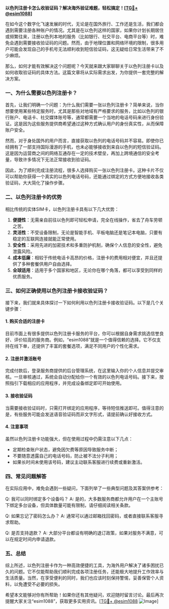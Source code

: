 **以色列注册卡怎么收验证码？解决海外验证难题，轻松搞定！[[TG💪+ @esim1088](https://t.me/s/esim1088)]**

在如今这个数字化飞速发展的时代，无论是在国外旅行、工作还是生活，我们都会遇到需要注册各种账户的情况。尤其是在以色列这样的国家，如果你计划长期居住或频繁往来，注册以色列本地的服务（比如银行、社交平台、电商平台等）时，难免会遇到需要接收验证码的问题。然而，由于地理位置和网络环境的限制，很多用户可能会发现自己的手机号无法顺利收到短信验证码，这无疑给日常生活带来了不少麻烦。

那么，如何才能有效解决这个问题呢？今天就来跟大家聊聊关于以色列注册卡以及如何收取验证码的具体方法。这篇文章将从实际需求出发，为你提供一套完整的解决方案。

### 一、为什么需要以色列注册卡？

首先，让我们明确一个问题：为什么我们需要一张以色列注册卡？简单来说，当你想要使用某些特定服务时，尤其是那些对地域有严格要求的服务，比如以色列的银行账户、电话卡、社交媒体账号等，通常都需要一个当地的电话号码来进行身份验证。这是因为这些服务提供商希望通过这种方式确认用户的身份真实性，从而保障账户安全。

然而，对于身处国外的用户而言，直接获取以色列的电话号码并不容易。即使你已经拥有了一部支持国际漫游的手机，也未必能够接收到来自以色列的短信验证码。这是因为运营商之间的网络互通存在一定的技术壁垒，再加上跨境通信的安全考量，导致许多情况下无法正常接收到验证码。

因此，为了顺利完成注册流程，很多人选择购买一张以色列注册卡。这种卡片不仅可以帮助你获得一个真实的以色列电话号码，还能通过绑定的方式方便地接收各类验证码，大大简化了操作步骤。

### 二、以色列注册卡的优势

相比传统的实体SIM卡，以色列注册卡具有以下几大优势：

1. **便捷性**：无需亲自前往以色列即可轻松申请，完全在线操作，省去了舟车劳顿之苦。
2. **灵活性**：不受设备限制，无论是智能手机、平板电脑还是笔记本电脑，只要有稳定的互联网连接就能正常使用。
3. **安全性**：采用先进的加密技术和多重防护机制，确保个人信息的安全性，避免泄露风险。
4. **成本低廉**：相较于传统电话卡高昂的价格，注册卡的费用相对便宜，并且还提供了多种套餐供用户自由选择。
5. **全球适用**：适用于多个国家和地区，无论你在哪个角落，都可以享受到同样的优质服务。

### 三、如何正确使用以色列注册卡接收验证码？

接下来，我们就来具体探讨一下如何利用以色列注册卡接收验证码。以下是几个关键步骤：

#### 1. 购买合适的注册卡

目前市面上有很多提供以色列注册卡服务的平台，你可以根据自身需求挑选信誉良好、评价较高的服务商。例如，“esim1088”就是一个值得信赖的选择。它不仅支持在线下单，还提供了丰富的套餐选项，满足不同用户的个性化需求。

#### 2. 注册并激活账号

完成付款后，登录服务商提供的后台管理系统，在这里输入你的个人信息并提交审核。一旦审核通过，系统会自动分配给你一个有效的以色列电话号码。接下来，按照指引下载相应的应用程序，并完成设备绑定即可开始使用。

#### 3. 接收验证码

当需要接收验证码时，只需打开绑定的应用程序，等待短信推送即可。值得注意的是，有些服务可能会发送语音验证码而非文字形式，请提前确认好接收方式。

#### 4. 注意事项

虽然以色列注册卡功能强大，但在使用过程中仍需注意以下几点：
- 定期检查账户状态，避免因欠费等原因导致服务中断；
- 不要随意透露自己的电话号码，防止被不法分子利用；
- 如果长时间未使用该号码，建议主动联系客服进行续费或重新激活。

### 四、常见问题解答

在实际应用中，难免会遇到一些疑问，下面列举了一些典型问题及其答案供参考：

Q: 我可以同时绑定多个设备吗？
A: 是的，大多数服务商都允许用户在一个主账号下绑定多台设备，但具体数量可能有限制，请仔细阅读相关条款。

Q: 如果忘记了密码怎么办？
A: 通常可以通过邮箱找回密码，或者直接联系客服寻求帮助。

Q: 是否支持退款？
A: 大部分平台都设有明确的退订政策，如果对服务不满意，可以在规定时间内申请退款。

### 五、总结

综上所述，以色列注册卡作为一种高效便捷的工具，为海外用户解决了诸多困扰已久的问题。它不仅能帮助我们顺利完成各项注册任务，还能极大地提升工作效率与生活质量。当然，在享受便利的同时，我们也应该时刻保持警惕，妥善保管个人资料，以免遭受不必要的损失。

希望本文能够对你有所帮助！如果你还有其他疑问，欢迎随时留言讨论。最后再次提醒大家关注“esim1088”，获取更多实用资讯。[[TG💪+ @esim1088](https://t.me/s/esim1088) ![Image](https://i.postimg.cc/4NQfJmqS/Snipaste-2025-05-13-00-14-12.png)]